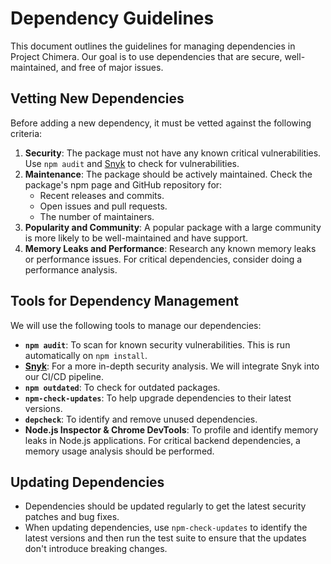 # Dependency Guidelines

This document outlines the guidelines for managing dependencies in Project Chimera. Our goal is to use dependencies that are secure, well-maintained, and free of major issues.

## Vetting New Dependencies

Before adding a new dependency, it must be vetted against the following criteria:

1.  **Security**: The package must not have any known critical vulnerabilities. Use `npm audit` and [Snyk](https://snyk.io/) to check for vulnerabilities.
2.  **Maintenance**: The package should be actively maintained. Check the package's npm page and GitHub repository for:
    -   Recent releases and commits.
    -   Open issues and pull requests.
    -   The number of maintainers.
3.  **Popularity and Community**: A popular package with a large community is more likely to be well-maintained and have support.
4.  **Memory Leaks and Performance**: Research any known memory leaks or performance issues. For critical dependencies, consider doing a performance analysis.

## Tools for Dependency Management

We will use the following tools to manage our dependencies:

-   **`npm audit`**: To scan for known security vulnerabilities. This is run automatically on `npm install`.
-   **[Snyk](https://snyk.io/)**: For a more in-depth security analysis. We will integrate Snyk into our CI/CD pipeline.
-   **`npm outdated`**: To check for outdated packages.
-   **`npm-check-updates`**: To help upgrade dependencies to their latest versions.
-   **`depcheck`**: To identify and remove unused dependencies.
-   **Node.js Inspector & Chrome DevTools**: To profile and identify memory leaks in Node.js applications. For critical backend dependencies, a memory usage analysis should be performed.

## Updating Dependencies

-   Dependencies should be updated regularly to get the latest security patches and bug fixes.
-   When updating dependencies, use `npm-check-updates` to identify the latest versions and then run the test suite to ensure that the updates don't introduce breaking changes.
